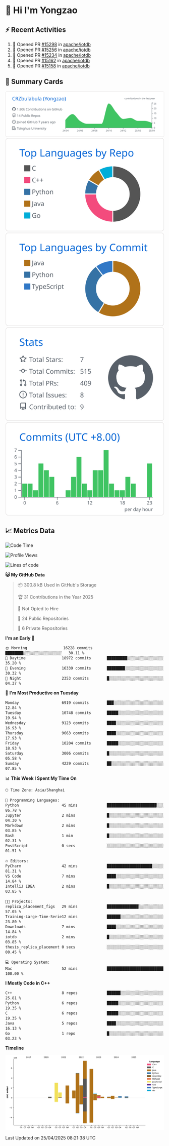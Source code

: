 # 👋 Hi I'm Yongzao

## ⚡ Recent Activities
<!--START_SECTION:activity-->
1. 💪 Opened PR [#15298](https://github.com/apache/iotdb/pull/15298) in [apache/iotdb](https://github.com/apache/iotdb)
2. 💪 Opened PR [#15256](https://github.com/apache/iotdb/pull/15256) in [apache/iotdb](https://github.com/apache/iotdb)
3. 💪 Opened PR [#15234](https://github.com/apache/iotdb/pull/15234) in [apache/iotdb](https://github.com/apache/iotdb)
4. 💪 Opened PR [#15162](https://github.com/apache/iotdb/pull/15162) in [apache/iotdb](https://github.com/apache/iotdb)
5. 💪 Opened PR [#15158](https://github.com/apache/iotdb/pull/15158) in [apache/iotdb](https://github.com/apache/iotdb)
<!--END_SECTION:activity-->

## 🎑 Summary Cards

[![](https://raw.githubusercontent.com/CRZbulabula/CRZbulabula/main/profile-summary-card-output/github/0-profile-details.svg)](https://github.com/vn7n24fzkq/github-profile-summary-cards)
[![](https://raw.githubusercontent.com/CRZbulabula/CRZbulabula/main/profile-summary-card-output/github/1-repos-per-language.svg)](https://github.com/vn7n24fzkq/github-profile-summary-cards) [![](https://raw.githubusercontent.com/CRZbulabula/CRZbulabula/main/profile-summary-card-output/github/2-most-commit-language.svg)](https://github.com/vn7n24fzkq/github-profile-summary-cards)
[![](https://raw.githubusercontent.com/CRZbulabula/CRZbulabula/main/profile-summary-card-output/github/3-stats.svg)](https://github.com/vn7n24fzkq/github-profile-summary-cards) [![](https://raw.githubusercontent.com/CRZbulabula/CRZbulabula/main/profile-summary-card-output/github/4-productive-time.svg)](https://github.com/vn7n24fzkq/github-profile-summary-cards)

## 📈 Metrics Data

<!--START_SECTION:waka-->
![Code Time](http://img.shields.io/badge/Code%20Time-849%20hrs%2045%20mins-blue)

![Profile Views](http://img.shields.io/badge/Profile%20Views-0-blue)

![Lines of code](https://img.shields.io/badge/From%20Hello%20World%20I%27ve%20Written-31.4%20million%20lines%20of%20code-blue)

**🐱 My GitHub Data** 

> 📦 300.8 kB Used in GitHub's Storage 
 > 
> 🏆 31 Contributions in the Year 2025
 > 
> 🚫 Not Opted to Hire
 > 
> 📜 24 Public Repositories 
 > 
> 🔑 6 Private Repositories 
 > 
**I'm an Early 🐤** 

```text
🌞 Morning                16228 commits       ████████░░░░░░░░░░░░░░░░░   30.11 % 
🌆 Daytime                18972 commits       █████████░░░░░░░░░░░░░░░░   35.20 % 
🌃 Evening                16339 commits       ████████░░░░░░░░░░░░░░░░░   30.32 % 
🌙 Night                  2353 commits        █░░░░░░░░░░░░░░░░░░░░░░░░   04.37 % 
```
📅 **I'm Most Productive on Tuesday** 

```text
Monday                   6919 commits        ███░░░░░░░░░░░░░░░░░░░░░░   12.84 % 
Tuesday                  10748 commits       █████░░░░░░░░░░░░░░░░░░░░   19.94 % 
Wednesday                9123 commits        ████░░░░░░░░░░░░░░░░░░░░░   16.93 % 
Thursday                 9663 commits        ████░░░░░░░░░░░░░░░░░░░░░   17.93 % 
Friday                   10204 commits       █████░░░░░░░░░░░░░░░░░░░░   18.93 % 
Saturday                 3006 commits        █░░░░░░░░░░░░░░░░░░░░░░░░   05.58 % 
Sunday                   4229 commits        ██░░░░░░░░░░░░░░░░░░░░░░░   07.85 % 
```


📊 **This Week I Spent My Time On** 

```text
🕑︎ Time Zone: Asia/Shanghai

💬 Programming Languages: 
Python                   45 mins             ██████████████████████░░░   86.78 % 
Jupyter                  2 mins              █░░░░░░░░░░░░░░░░░░░░░░░░   04.30 % 
Markdown                 2 mins              █░░░░░░░░░░░░░░░░░░░░░░░░   03.85 % 
Bash                     1 min               █░░░░░░░░░░░░░░░░░░░░░░░░   02.31 % 
PostScript               0 secs              ░░░░░░░░░░░░░░░░░░░░░░░░░   01.51 % 

🔥 Editors: 
PyCharm                  42 mins             ████████████████████░░░░░   81.31 % 
VS Code                  7 mins              ████░░░░░░░░░░░░░░░░░░░░░   14.84 % 
IntelliJ IDEA            2 mins              █░░░░░░░░░░░░░░░░░░░░░░░░   03.85 % 

🐱‍💻 Projects: 
replica_placement_figs   29 mins             ██████████████░░░░░░░░░░░   57.05 % 
Training-Large-Time-Serie12 mins             ██████░░░░░░░░░░░░░░░░░░░   23.80 % 
Downloads                7 mins              ████░░░░░░░░░░░░░░░░░░░░░   14.84 % 
iotdb                    2 mins              █░░░░░░░░░░░░░░░░░░░░░░░░   03.85 % 
thesis_replica_placement 0 secs              ░░░░░░░░░░░░░░░░░░░░░░░░░   00.45 % 

💻 Operating System: 
Mac                      52 mins             █████████████████████████   100.00 % 
```

**I Mostly Code in C++** 

```text
C++                      8 repos             ██████░░░░░░░░░░░░░░░░░░░   25.81 % 
Python                   6 repos             █████░░░░░░░░░░░░░░░░░░░░   19.35 % 
C                        6 repos             █████░░░░░░░░░░░░░░░░░░░░   19.35 % 
Java                     5 repos             ████░░░░░░░░░░░░░░░░░░░░░   16.13 % 
Go                       1 repo              █░░░░░░░░░░░░░░░░░░░░░░░░   03.23 % 
```



**Timeline**

![Lines of Code chart](https://raw.githubusercontent.com/CRZbulabula/CRZbulabula/main/assets/bar_graph.png)


 Last Updated on 25/04/2025 08:21:38 UTC
<!--END_SECTION:waka-->

